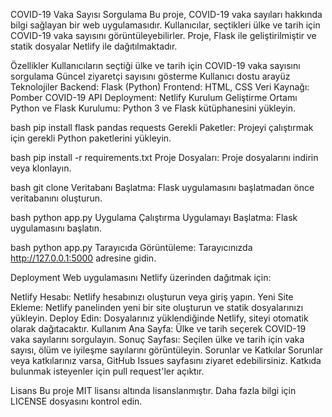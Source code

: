 COVID-19 Vaka Sayısı Sorgulama
Bu proje, COVID-19 vaka sayıları hakkında bilgi sağlayan bir web uygulamasıdır. Kullanıcılar, seçtikleri ülke ve tarih için COVID-19 vaka sayısını görüntüleyebilirler. Proje, Flask ile geliştirilmiştir ve statik dosyalar Netlify ile dağıtılmaktadır.

Özellikler
Kullanıcıların seçtiği ülke ve tarih için COVID-19 vaka sayısını sorgulama
Güncel ziyaretçi sayısını gösterme
Kullanıcı dostu arayüz
Teknolojiler
Backend: Flask (Python)
Frontend: HTML, CSS
Veri Kaynağı: Pomber COVID-19 API
Deployment: Netlify
Kurulum
Geliştirme Ortamı
Python ve Flask Kurulumu: Python 3 ve Flask kütüphanesini yükleyin.

bash
pip install flask pandas requests
Gerekli Paketler: Projeyi çalıştırmak için gerekli Python paketlerini yükleyin.

bash
pip install -r requirements.txt
Proje Dosyaları: Proje dosyalarını indirin veya klonlayın.

bash
git clone <repo-url>
Veritabanı Başlatma: Flask uygulamasını başlatmadan önce veritabanını oluşturun.

bash
python app.py
Uygulama Çalıştırma
Uygulamayı Başlatma: Flask uygulamasını başlatın.

bash
python app.py
Tarayıcıda Görüntüleme: Tarayıcınızda http://127.0.0.1:5000 adresine gidin.

Deployment
Web uygulamasını Netlify üzerinden dağıtmak için:

Netlify Hesabı: Netlify hesabınızı oluşturun veya giriş yapın.
Yeni Site Ekleme: Netlify panelinden yeni bir site oluşturun ve statik dosyalarınızı yükleyin.
Deploy Edin: Dosyalarınız yüklendiğinde Netlify, siteyi otomatik olarak dağıtacaktır.
Kullanım
Ana Sayfa: Ülke ve tarih seçerek COVID-19 vaka sayılarını sorgulayın.
Sonuç Sayfası: Seçilen ülke ve tarih için vaka sayısı, ölüm ve iyileşme sayılarını görüntüleyin.
Sorunlar ve Katkılar
Sorunlar veya katkılarınız varsa, GitHub Issues sayfasını ziyaret edebilirsiniz. Katkıda bulunmak isteyenler için pull request'ler açıktır.

Lisans
Bu proje MIT lisansı altında lisanslanmıştır. Daha fazla bilgi için LICENSE dosyasını kontrol edin.
